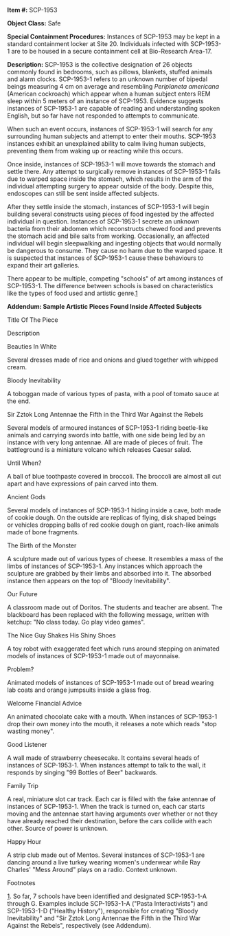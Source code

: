 **Item #:** SCP-1953

**Object Class:** Safe

**Special Containment Procedures:** Instances of SCP-1953 may be kept in a standard containment locker at Site 20. Individuals infected with SCP-1953-1 are to be housed in a secure containment cell at Bio-Research Area-17.

**Description:** SCP-1953 is the collective designation of 26 objects commonly found in bedrooms, such as pillows, blankets, stuffed animals and alarm clocks. SCP-1953-1 refers to an unknown number of bipedal beings measuring 4 cm on average and resembling _Periplaneta americana_ (American cockroach) which appear when a human subject enters REM sleep within 5 meters of an instance of SCP-1953. Evidence suggests instances of SCP-1953-1 are capable of reading and understanding spoken English, but so far have not responded to attempts to communicate.

When such an event occurs, instances of SCP-1953-1 will search for any surrounding human subjects and attempt to enter their mouths. SCP-1953 instances exhibit an unexplained ability to calm living human subjects, preventing them from waking up or reacting while this occurs.

Once inside, instances of SCP-1953-1 will move towards the stomach and settle there. Any attempt to surgically remove instances of SCP-1953-1 fails due to warped space inside the stomach, which results in the arm of the individual attempting surgery to appear outside of the body. Despite this, endoscopes can still be sent inside affected subjects.

After they settle inside the stomach, instances of SCP-1953-1 will begin building several constructs using pieces of food ingested by the affected individual in question. Instances of SCP-1953-1 secrete an unknown bacteria from their abdomen which reconstructs chewed food and prevents the stomach acid and bile salts from working. Occasionally, an affected individual will begin sleepwalking and ingesting objects that would normally be dangerous to consume. They cause no harm due to the warped space. It is suspected that instances of SCP-1953-1 cause these behaviours to expand their art galleries.

There appear to be multiple, competing "schools" of art among instances of SCP-1953-1. The difference between schools is based on characteristics like the types of food used and artistic genre.[1](javascript:;)

**Addendum: Sample Artistic Pieces Found Inside Affected Subjects**

Title Of The Piece

Description

Beauties In White

Several dresses made of rice and onions and glued together with whipped cream.

Bloody Inevitability

A toboggan made ​​of various types of pasta, with a pool of tomato sauce at the end.

Sir Zztok Long Antennae the Fifth in the Third War Against the Rebels

Several models of armoured instances of SCP-1953-1 riding beetle-like animals and carrying swords into battle, with one side being led by an instance with very long antennae. All are made of pieces of fruit. The battleground is a miniature volcano which releases Caesar salad.

Until When?

A ball of blue toothpaste covered in broccoli. The broccoli are almost all cut apart and have expressions of pain carved into them.

Ancient Gods

Several models of instances of SCP-1953-1 hiding inside a cave, both made of cookie dough. On the outside are replicas of flying, disk shaped beings or vehicles dropping balls of red cookie dough on giant, roach-like animals made of bone fragments.

The Birth of the Monster

A sculpture made out of various types of cheese. It resembles a mass of the limbs of instances of SCP-1953-1. Any instances which approach the sculpture are grabbed by their limbs and absorbed into it. The absorbed instance then appears on the top of "Bloody Inevitability".

Our Future

A classroom made out of Doritos. The students and teacher are absent. The blackboard has been replaced with the following message, written with ketchup: "No class today. Go play video games".

The Nice Guy Shakes His Shiny Shoes

A toy robot with exaggerated feet which runs around stepping on animated models of instances of SCP-1953-1 made out of mayonnaise.

Problem?

Animated models of instances of SCP-1953-1 made out of bread wearing lab coats and orange jumpsuits inside a glass frog.

Welcome Financial Advice

An animated chocolate cake with a mouth. When instances of SCP-1953-1 drop their own money into the mouth, it releases a note which reads "stop wasting money".

Good Listener

A wall made of strawberry cheesecake. It contains several heads of instances of SCP-1953-1. When instances attempt to talk to the wall, it responds by singing "99 Bottles of Beer" backwards.

Family Trip

A real, miniature slot car track. Each car is filled with the fake antennae of instances of SCP-1953-1. When the track is turned on, each car starts moving and the antennae start having arguments over whether or not they have already reached their destination, before the cars collide with each other. Source of power is unknown.

Happy Hour

A strip club made out of Mentos. Several instances of SCP-1953-1 are dancing around a live turkey wearing women's underwear while Ray Charles' "Mess Around" plays on a radio. Context unknown.

Footnotes

[1](javascript:;). So far, 7 schools have been identified and designated SCP-1953-1-A through G. Examples include SCP-1953-1-A ("Pasta Interactivists") and SCP-1953-1-D ("Healthy History"), responsible for creating "Bloody Inevitability" and "Sir Zztok Long Antennae the Fifth in the Third War Against the Rebels", respectively (see Addendum).